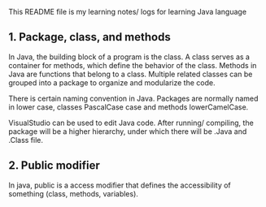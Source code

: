 This README file is my learning notes/ logs for learning Java language
## 1. Package, class, and methods
In Java, the building block of a program is the class. A class serves as a container for methods, which define the behavior of the class. Methods in Java are functions that belong to a class. Multiple related classes can be grouped into a package to organize and modularize the code.

There is certain naming convention in Java. Packages are normally named in lower case, classes PascalCase case and methods lowerCamelCase.

VisualStudio can be used to edit Java code. After running/ compiling, the package will be a higher hierarchy, under which there will be .Java and .Class file.
## 2. Public modifier
In java, public is a access modifier that defines the accessibility of something (class, methods, variables).

